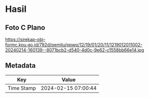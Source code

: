 # Hasil

## Foto C Plano

https://sirekap-obj-formc.kpu.go.id/792d/pemilu/ppwp/12/19/01/20/11/1219012011002-20240214-160139--8071bcb2-d540-4d0c-9e62-c1558bb66e14.jpg


## Metadata

| Key        | Value               |
| ---------- | ------------------- |
| Time Stamp | 2024-02-15 07:00:44 |



